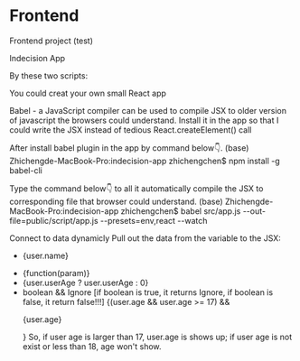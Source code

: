 # Frontend
Frontend project (test)

Indecision App

By these two scripts:     
<script src="https://unpkg.com/react@16.0.0/umd/react.development.js"></script>
<script src="https://unpkg.com/react-dom@16.0.0/umd/react-dom.development.js"></script>
You could creat your own small React app

Babel - a JavaScript compiler can be used to compile JSX to older version of javascript the browsers could understand.
Install it in the app so that I could write the JSX instead of tedious React.createElement() call

After install babel plugin in the app by command below👇.
(base) Zhichengde-MacBook-Pro:indecision-app zhichengchen$ npm install -g babel-cli

Type the command below👇 to all it automatically compile the JSX to corresponding file that browser could understand.
(base) Zhichengde-MacBook-Pro:indecision-app zhichengchen$ babel src/app.js --out-file=public/script/app.js --presets=env,react --watch

Connect to data dynamicly
Pull out the data from the variable to the JSX: 
- <p>{user.name}</p>
- {function(param)}
- {user.userAge ? user.userAge : 0}
- boolean && Ignore [if boolean is true, it returns Ignore, if boolean is false, it return false!!!]
{(user.age && user.age >= 17) && <p>{user.age}</p>} 
So, if user age is larger than 17, user.age is shows up; if user age is not exist or less than 18, age won't show.